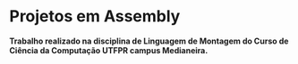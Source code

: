 # Projetos em Assembly

**Trabalho realizado na disciplina de Linguagem de Montagem do Curso de Ciência da Computação UTFPR campus Medianeira.**
